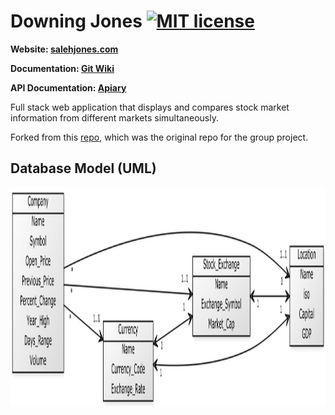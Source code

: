 # Downing Jones [![MIT license](https://img.shields.io/badge/license-MIT-lightgrey.svg)](https://raw.githubusercontent.com/qirh/jones/master/LICENSE)

**Website: [salehjones.com](salehjones.com)**

**Documentation: [Git Wiki](https://github.com/qirh/jones/wiki)**

**API Documentation: [Apiary](https://salehjones.docs.apiary.io/)**

Full stack web application that displays and compares stock market information from different markets simultaneously.

Forked from this [repo](https://github.com/kelvinhe273/IDB-Group7), which was the original repo for the group project.

## Database Model (UML)

<div style="text-align:center"><img src="UML.png" height = "350" width="950"></div>
